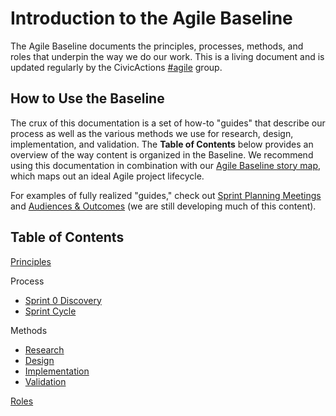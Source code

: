 # Introduction to the Agile Baseline

The Agile Baseline documents the principles, processes, methods, and roles that underpin the way we do our work. This is a living document and is updated regularly by the CivicActions [#agile](https://civicactions.slack.com/messages/C02BGNDA4/) group.

## How to Use the Baseline

The crux of this documentation is a set of how-to "guides" that describe our process as well as the various methods we use for research, design, implementation, and validation. The **Table of Contents** below provides an overview of the way content is organized in the Baseline. We recommend using this documentation in combination with our [Agile Baseline story map](https://civicactions.storiesonboard.com/m/agile-baseline-story-map), which maps out an ideal Agile project lifecycle.

For examples of fully realized "guides," check out [Sprint Planning Meetings](/02-process/practices/sprint-planning-meetings.md) and [Audiences & Outcomes](/03-methods/1-research/audiences-and-outcomes-guide.md) (we are still developing much of this content).

## Table of Contents

[Principles](01-principles/principles.md)

Process
* [Sprint 0 Discovery](02-process/sprint-0-discovery.md)
* [Sprint Cycle](02-process/sprint-cycle.md)

Methods
* [Research](03-methods/1-research.md)
* [Design](03-methods/2-design.md)
* [Implementation](03-methods/3-implementation.md)
* [Validation](03-methods/4-validation.md)

[Roles](04-roles/roles.md)
